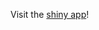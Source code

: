 Visit the [shiny app]([url](https://01991baf-4aba-6859-0d0b-685c622d6e23.share.connect.posit.cloud/))!

